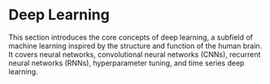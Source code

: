 # Deep Learning

This section introduces the core concepts of deep learning, a subfield of machine learning inspired by the structure and function of the human brain. It covers neural networks, convolutional neural networks (CNNs), recurrent neural networks (RNNs), hyperparameter tuning, and time series deep learning.